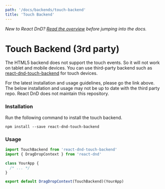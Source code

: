 ```yaml
---
path: '/docs/backends/touch-backend'
title: 'Touch Backend'
---
```


_New to React DnD? [Read the overview](/docs/overview) before jumping into the docs._

# Touch Backend (3rd party)

The HTML5 backend does not support the touch events. So it will not work on tablet and mobile devices. You can use third-party backend such as [react-dnd-touch-backend](https://github.com/yahoo/react-dnd-touch-backend) for touch devices.

For the latest installation and usage guidelines, please go the link above. The below installation and usage may not be up to date with the third party repo. React DnD does not maintain this repository.

### Installation

Run the following command to install the touch backend.

```
npm install --save react-dnd-touch-backend
```

### Usage

```js
import TouchBackend from 'react-dnd-touch-backend'
import { DragDropContext } from 'react-dnd'

class YourApp {
  /* ... */
}

export default DragDropContext(TouchBackend)(YourApp)
```
